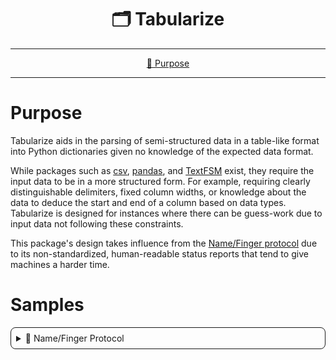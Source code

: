 <!--suppress HtmlDeprecatedAttribute-->
<div align="center">
   <h1>🗂️ Tabularize</h1>
</div>

<hr />

<div align="center">

[💼 Purpose](#purpose)

</div>

<hr />

# Purpose

Tabularize aids in the parsing of semi-structured data in a table-like format into Python dictionaries given no
knowledge of the expected data format.

While packages such as [csv](https://docs.python.org/3/library/csv.html), [pandas](https://pypi.org/project/pandas/),
and [TextFSM](https://pypi.org/project/textfsm/) exist, they require the input data to be in a more structured form. For 
example, requiring clearly distinguishable delimiters, fixed column widths, or knowledge about the data to deduce the 
start and end of a column based on data types. Tabularize is designed for instances where there can be guess-work due to 
input data not following these constraints.

This package's design takes influence from the [Name/Finger protocol](https://datatracker.ietf.org/doc/html/rfc742) due
to its non-standardized, human-readable status reports that tend to give machines a harder time.

# Samples

<details style="border: 1px solid; border-radius: 8px; padding: 8px; margin-top: 4px;">
<summary>📇 Name/Finger Protocol</summary>

Tabularize is particularly useful for parsing the Name/Finger Protocol given that the `fingerd` server implementation is 
unknown due to its lack of standardization. However, if the server implementation is known, consider using a 
regular expression-based solution instead such as [TextFSM](https://pypi.org/project/textfsm/) as the data types can
help indicate the start and end of output.

<details style="border: 1px solid; border-radius: 8px; padding: 8px; margin-top: 4px;">
<summary>🐧 Debian fingerd</summary>

```terminaloutput
Login     Name       Tty      Idle  Login Time   Office     Office Phone
alfred              *pts/0      1d  Oct 06 19:56 (192.168.1.1)
bert                 pts/1      2d  Oct 06 12:34 (:pts/0:S.0)
chase                pts/2      3d  Oct 06 05:43 (:pts/0:S.1)
```

```json
[
  {"Login": "alfred", "Tty": "pts/0", "Idle": "1d", "Login Time": "Oct 06 19:56", "Office": "(192.168.1.1)"},
  {"Login": "bert", "Tty": "pts/1", "Idle": "2d", "Login Time": "Oct 06 12:34", "Office": "(:pts/0:S.0)"},
  {"Login": "chase", "Tty": "pts/2", "Idle": "3d", "Login Time": "Oct 06 05:43", "Office": "(:pts/0:S.1)"}
]
```

</details>

<details style="border: 1px solid; border-radius: 8px; padding: 8px; margin-top: 4px;">
<summary>📡 Cisco fingerd</summary>

```terminaloutput
    Line       User       Host(s)              Idle       Location
   1 vty 0                idle                 00:00:00 
```

```json
[
  {"Line": "1 vty 0", "Host(s)": "idle", "Idle": "00:00:00"}
]
```

</details>

</details>